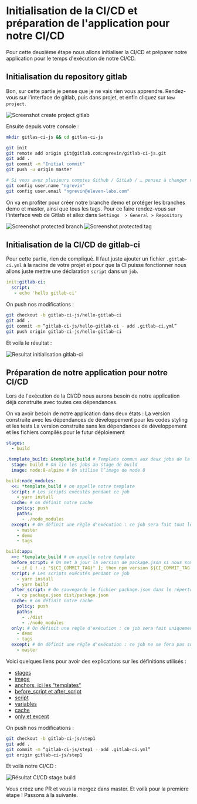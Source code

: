 # Initialisation de la CI/CD et préparation de l'application pour notre CI/CD

Pour cette deuxième étape nous allons initialiser la CI/CD et préparer notre application pour le temps d'exécution de notre CI/CD.

## Initialisation du repository gitlab
Bon, sur cette partie je pense que je ne vais rien vous apprendre. Rendez-vous sur l’interface de gitlab, puis dans projet, et enfin cliquez sur `New project`.

![Screenshot create project gitlab](https://storage.googleapis.com/tutos/assets/2018-09-19-gitlab-ci-js/screenshot-create-project-gitlab.png)

Ensuite depuis votre console :

```bash
mkdir gitlas-ci-js && cd gitlas-ci-js

git init
git remote add origin git@gitlab.com:ngrevin/gitlab-ci-js.git
git add .
git commit -m "Initial commit"
git push -u origin master

# Si vous avez plusieurs comptes Github / GitLab / … pensez à changer votre config
git config user.name "ngrevin"
git config user.email "ngrevin@eleven-labs.com"
```

On va en profiter pour créer notre branche demo et protéger les branches demo et master, ainsi que tous les tags.
Pour ce faire rendez-vous sur l'interface web de Gitlab et allez dans `Settings  > General > Repository`

![Screenshot protected branch](https://storage.googleapis.com/tutos/assets/2018-09-19-gitlab-ci-js/screenshot-protected-branch.png)
![Screenshot protected tag](https://storage.googleapis.com/tutos/assets/2018-09-19-gitlab-ci-js/screenshot-protected-tag.png)

## Initialisation de la CI/CD de gitlab-ci

Pour cette partie, rien de compliqué. Il faut juste ajouter un fichier `.gitlab-ci.yml` à la racine de votre projet et pour que la CI puisse fonctionner nous allons juste mettre une déclaration `script` dans un `job`.

```yaml
init:gitlab-ci:
  script:
   - echo 'hello gitlab-ci'
```
On push nos modifications :

```bash
git checkout -b gitlab-ci-js/hello-gitlab-ci
git add .
git commit -m “gitlab-ci-js/hello-gitlab-ci - add .gitlab-ci.yml”
git push origin gitlab-ci-js/hello-gitlab-ci
```
Et voilà le résultat :

![Resultat initialisation gitlab-ci](https://storage.googleapis.com/tutos/assets/2018-09-19-gitlab-ci-js/result-init-gitlab-ci.png)

## Préparation de notre application pour notre CI/CD

Lors de l'exécution de la CI/CD nous aurons besoin de notre application déjà construite avec toutes ces dépendances.

On va avoir besoin de notre application dans deux états :
La version construite avec les dépendances de développement pour les codes styling et les tests
La version construite sans les dépendances de développement et les fichiers compilés pour le futur déploiement
```yaml
stages:
  - build

.template_build: &template_build # Template commun aux deux jobs de la stage build
  stage: build # On lie les jobs au stage de build
  image: node:8-alpine # On utilise l’image de node 8

build:node_modules:
  <<: *template_build # on appelle notre template
  script: # Les scripts exécutés pendant ce job
    - yarn install
  cache: # on définit notre cache
    policy: push
    paths:
      - ./node_modules
  except: # On définit une règle d'exécution : ce job sera fait tout le temps sauf sur master et demo, mais aussi en cas de tag
    - master
    - demo
    - tags

build:app:
  <<: *template_build # on appelle notre template
  before_script: # On met à jour la version de package.json si nous sommes sur un tag
    - if [ ! -z "${CI_COMMIT_TAG}" ]; then npm version ${CI_COMMIT_TAG:1}; fi
  script: # Les scripts exécutés pendant ce job
    - yarn install
    - yarn build
  after_script: # On sauvegarde le fichier package.json dans le répertoire "dist" pour le mettre en cache
    - cp package.json dist/package.json
  cache: # on définit notre cache
    policy: push
    paths:
      - ./dist
      - ./node_modules
  only: # On définit une règle d'exécution : ce job sera fait uniquement sur demo ou en cas de tag
    - demo
    - tags
  except: # On définit une règle d'exécution : ce job ne se fera pas sur master
    - master
```

Voici quelques liens pour avoir des explications sur les définitions utilisés :
 - [stages](https://blog.eleven-labs.com/fr/introduction-gitlab-ci/#stages)
 - [image](https://blog.eleven-labs.com/fr/introduction-gitlab-ci/#image)
 - [anchors, ici les "templates"](https://blog.eleven-labs.com/fr/introduction-gitlab-ci/#anchors)
 - [before_script et after_script](https://blog.eleven-labs.com/fr/introduction-gitlab-ci/#before_script-et-after_script)
 - [script](https://blog.eleven-labs.com/fr/introduction-gitlab-ci/#script)
 - [variables](https://blog.eleven-labs.com/fr/introduction-gitlab-ci/#stages)
 - [cache](https://blog.eleven-labs.com/fr/introduction-gitlab-ci/#cache)
 - [only et except](https://blog.eleven-labs.com/fr/introduction-gitlab-ci/#only-et-except)

On push nos modifications :

```bash
git checkout -b gitlab-ci-js/step1
git add .
git commit -m “gitlab-ci-js/step1 - add .gitlab-ci.yml”
git origin gitlab-ci-js/step1
```

Et voilà notre CI/CD :

![Résultat CI/CD stage build](https://storage.googleapis.com/tutos/assets/2018-09-19-gitlab-ci-js/screenshot-pipeline-build.png)

Vous créez une PR et vous la mergez dans master. Et voilà pour la première étape ! Passons à la suivante.

